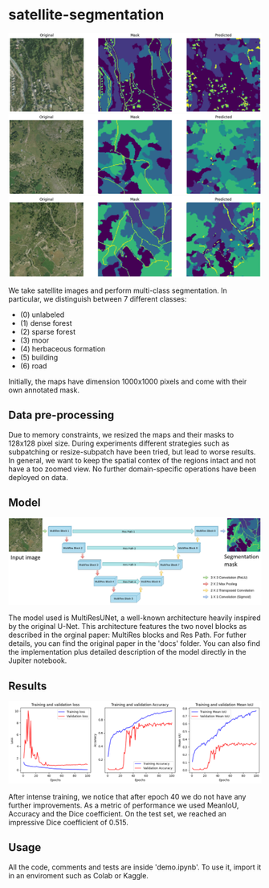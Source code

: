 # satellite-segmentation

![Map 1](img/sample1.PNG)
![Map 2](img/sample2.PNG)
![Map 3](img/sample3.PNG)

We take satellite images and perform multi-class segmentation. In particular, we distinguish between 7 different classes:

- (0) unlabeled
- (1) dense forest
- (2) sparse forest
- (3) moor
- (4) herbaceous formation
- (5) building
- (6) road

Initially, the maps have dimension 1000x1000 pixels and come with their own annotated mask.

## Data pre-processing

Due to memory constraints, we resized the maps and their masks to 128x128 pixel size. During experiments different strategies such as subpatching or resize-subpatch have been tried, but lead to worse results. In general, we want to keep the spatial contex of the regions intact and not have a too zoomed view. No further domain-specific operations have been deployed on data.

## Model

![MultiResUNet](img/multires_unet.PNG)

The model used is MultiResUNet, a well-known architecture heavily inspired by the original U-Net. This architecture features the two novel blocks as described in the orginal paper: MultiRes blocks and Res Path. For futher details, you can find the original paper in the 'docs' folder. You can also find the implementation plus detailed description of the model directly in the Jupiter notebook.

## Results

![Plots](img/plots.png)

After intense training, we notice that after epoch 40 we do not have any further improvements. As a metric of performance we used MeanIoU, Accuracy and the Dice coefficient. On the test set, we reached an impressive Dice coefficient of 0.515.

## Usage

All the code, comments and tests are inside 'demo.ipynb'. To use it, import it in an enviroment such as Colab or Kaggle.


